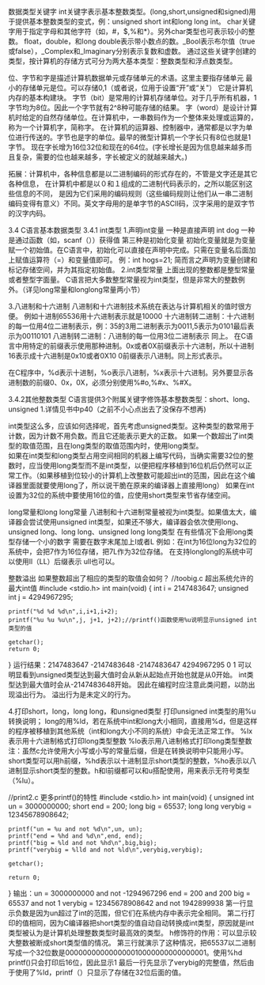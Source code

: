 数据类型关键字
int关键字表示基本整数类型。(long,short,unsigned和signed)用于提供基本整数类型的变式，例：unsigned short int和long long int。
char关键字用于指定字母和其他字符（如，#，$,%和*）。另外char类型也可表示较小的整数。
float，double，和long double表示带小数点的数。_Bool表示布尔值（true或false），_Complex和_Imaginary分别表示复数和虚数。
通过这些关键字创建的类型，按计算机的存储方式可分为两大基本类型：整数类型和浮点数类型。

位、字节和字是描述计算机数据单元或存储单元的术语。这里主要指存储单元
最小的存储单元是位。可以存储0,1（或者说，位用于设置“开”或“关"） 它是计算机内存的基本构建块。
字节（bit）是常用的计算机存储单位。对于几乎所有机器，1字节均为8位。因此一个字节就有2^8种可能存储的结果。
字（word）是设计计算机时给定的自然存储单位。在计算机中，一串数码作为一个整体来处理或运算的，称为一个计算机字，简称字。
在计算机的运算器、控制器中，通常都是以字为单位进行传送的。字节也是字的单位。最早的微型计算机一个字长只有8位也就是1字节。
现在字长增为16位32位和现在的64位。(字长增长是因为信息越来越多而且复杂，需要的位也越来越多，字长被定义的就越来越大。)

拓展：计算机中，各种信息都是以二进制编码的形式存在的，不管是文字还是其它各种信息，
在计算机中都是以０和１组成的二进制代码表示的，之所以能区别这些信息的不同，
是因为它们采用的编码规则（这些编码规则让他们从一串二进制编码变得有意义）不同。英文字母用的是单字节的ASCII码，汉字采用的是双字节的汉字内码。


3.4 C语言基本数据类型
3.4.1 int类型
1.声明int变量
一种是直接声明 int dog
一种是通过函数（如，scanf（））获得值
第三种是初始化变量
初始化变量就是为变量赋一个初始值。在C语言中，初始化可以直接在声明中完成。只需在变量名后面加上赋值运算符（=）和变量值即可。
例：int hogs=21;
简而言之声明为变量创建和标记存储空间，并为其指定初始值。
2.int类型常量
上面出现的整数都是整型常量或者整型字面量。
C语言把大多数整型常量视为int类型，但是非常大的整数例外。（详见long常量和longlong常量两小节）

3.八进制和十六进制
八进制和十六进制技术系统在表达与计算机相关的值时很方便。
例如十进制65536用十六进制表示就是10000
十六进制转二进制：十六进制的每一位用4位二进制表示，例：35的3用二进制表示为0011,5表示为0101最后表示为00110101
八进制转二进制：八进制的每一位用3位二进制表示 同上。
在C语言中用特定的前缀表示使用那种进制。0x或者0X前缀表示十六进制，所以十进制16表示成十六进制是0x10或者0X10
0前缀表示八进制。同上形式表示。

在C程序中，%d表示十进制，%o表示八进制，%x表示十六进制。另外要显示各进制数的前缀0、0x，0X，必须分别使用%#o,%#x、%#X。

3.4.2其他整数类型
C语言提供3个附属关键字修饰基本整数类型：short、long、unsigned
1.详情见书中p40（之前不小心点出去了没保存不想再)

int类型这么多，应该如何选择呢，首先考虑unsigned类型。这种类型的数常用于计数，因为计数不用负数。而且它还能表示更大的正数。
如果一个数超出了int类型的取值范围，且在long类型的取值范围内时，使用long类型。  
如果在int类型和long类型占用空间相同的机器上编写代码，当确实需要32位的整数时，应当使用long类型而不是int类型，以便把程序移植到16位机后仍然可以正常工作。（如果移植到位较小的计算机上改整数可能超出int的范围，因此在这个编译器里面就要使用long了，所以说干脆在原来的编译器上直接用long）
如果在int设置为32位的系统中要使用16位的值，应使用short类型来节省存储空间。

long常量和long long常量
八进制和十六进制常量被视为int类型。如果值太大，编译器会尝试使用unsigned int类型，如果还不够大，编译器会依次使用long、unsigned long、long long、unsigned long long类型
在有些情况下会用long类型存储一个小的数字 需要在数字末尾加上l或者L  例如：在int为16位long为32位的系统中，会把7作为16位存储，把7L作为32位存储。
在支持longlong的系统中可以使用ll（LL）后缀表示 ull也可以。

整数溢出
如果整数超出了相应的类型的取值会如何？
//toobig.c 超出系统允许的最大int值
#include <stdio.h>
int main(void)
{
	int i = 2147483647;
	unsigned int j = 4294967295;

	printf("%d %d %d\n",i,i+1,i+2);
	printf("%u %u %u\n",j, j+1, j+2);//printf()函数使用%u说明显示unsigned int类型的值

	getchar();
	return 0;
}
运行结果：2147483647 -2147483648 -2147483647
          4294967295 0 1
 可以明显看到unsigned类型达到最大值时会从新从起始点开始也就是从0开始。
 int类型达到最大值时会从-2147483648开始。
 因此在编程时应注意此类问题，以防出现溢出行为。
 溢出行为是未定义的行为。
 
 4.打印short，long，long long，和unsigned类型
 打印unsigned int类型的用%u转换说明；
 long的用%ld，若在系统中int和long大小相同，直接用%d，但是这样的程序被移植到其他系统（int和long大小不同的系统）中会无法正常工作。
 %lx表示用十六进制格式打印long类型整数
 %lo表示用八进制格式打印long类型整数 
 注：虽然c允许使用大小写或小写的常量后缀，但是在转换说明中只能用小写。
 short类型可以用h前缀，%hd表示以十进制显示short类型的整数，%ho表示以八进制显示short类型的整数。h和l前缀都可以和u搭配使用，用来表示无符号类型（%lu）。
 
 //print2.c 更多printf()的特性
#include <stdio.h>
int main(void)
{
	unsigned int un = 3000000000;
	short end = 200;
	long big = 65537;
	long long verybig = 12345678908642;

	printf("un = %u and not %d\n",un, un);
	printf("end = %hd and %d\n",end, end);
	printf("big = %ld and not %hd\n",big,big);
	printf("verybig = %lld and not %ld\n",verybig,verybig);

	getchar();

	return 0;
}
输出：un = 3000000000 and not -1294967296
end = 200 and 200
big = 65537 and not 1
verybig = 12345678908642 and not 1942899938
第一行显示负数是因为un超过了int的范围，但它们在系统内存中表示完全相同。
第二行打印的值相同，因为C编译器把short类型的值自动自动转换成int类型，原因就是int类型被认为是计算机处理整数类型时最高效的类型。
h修饰符的作用：可以显示较大整数被断成short类型值的情况。
第三行就演示了这种情况，把65537以二进制写成一个32位数是000000000000000010000000000000001。使用%hd printf()只会打印后16位，因此显示1
最后一行先显示了verybig的完整值，然后由于使用了%ld，printf（）只显示了存储在32位后面的值。

 

